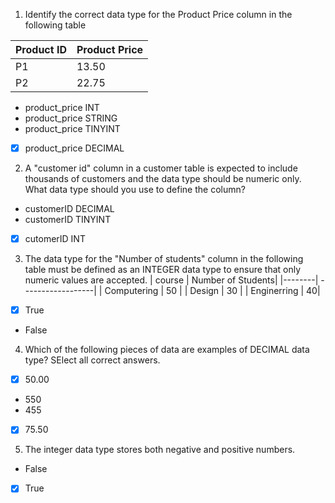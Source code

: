 1. Identify the correct data type for the Product Price column in the following table

| Product ID | Product Price |
| ---------- | ------------- |
| P1         | 13.50         |
| P2         | 22.75         |

- product_price INT
- product_price STRING
- product_price TINYINT
- [x] product_price DECIMAL

2. A "customer id" column in a customer table is expected to include thousands of customers and the data type should be numeric only. What data type should you use to define the column?

- customerID DECIMAL
- customerID TINYINT
- [x] cutomerID INT

3. The data type for the "Number of students" column in the following table must be defined as an INTEGER data type to ensure that only numeric values are accepted.
   | course | Number of Students|
   |--------| ------------------|
   | Computering | 50 |
   | Design | 30 |
   | Enginerring | 40|

- [x] True
- False

4. Which of the following pieces of data are examples of DECIMAL data type? SElect all correct answers.

- [x] 50.00
- 550
- 455
- [x] 75.50

5. The integer data type stores both negative and positive numbers.

- False
- [x] True
